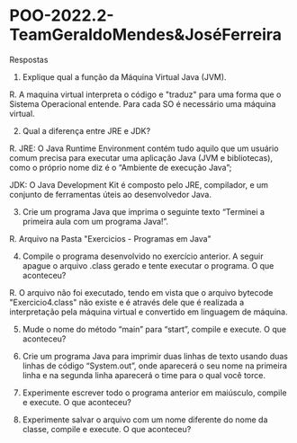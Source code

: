 # POO-2022.2-TeamGeraldoMendes&JoséFerreira

Respostas 

1. Explique qual a função da Máquina Virtual Java (JVM).

R. A maquina virtual interpreta o código e "traduz" para uma forma que o Sistema Operacional entende.
Para cada SO é necessário uma máquina virtual. 

2. Qual a diferença entre JRE e JDK?

R. JRE: O Java Runtime Environment contém tudo aquilo que um usuário
comum precisa para executar uma aplicação Java (JVM e bibliotecas),
como o próprio nome diz é o “Ambiente de execução Java”;

JDK: O Java Development Kit é composto pelo JRE, compilador, e um conjunto de
ferramentas úteis ao desenvolvedor Java.

3. Crie um programa Java que imprima o seguinte texto “Terminei a primeira
aula com um programa Java!”.

R. Arquivo na Pasta "Exercicios - Programas em Java"

4. Compile o programa desenvolvido no exercício anterior. A seguir apague
o arquivo .class gerado e tente executar o programa. O que aconteceu?

R. O arquivo não foi executado, tendo em vista que o arquivo bytecode "Exercicio4.class" não existe e é através dele que é realizada a interpretação pela máquina virtual e convertido em linguagem de máquina.

5. Mude o nome do método “main” para “start”, compile e execute. O que
aconteceu?


6. Crie um programa Java para imprimir duas linhas de texto usando duas
linhas de código “System.out”, onde aparecerá o seu nome na primeira
linha e na segunda linha aparecerá o time para o qual você torce.

7. Experimente escrever todo o programa anterior em maiúsculo, compile e
execute. O que aconteceu?

8. Experimente salvar o arquivo com um nome diferente do nome da classe,
compile e execute. O que aconteceu?